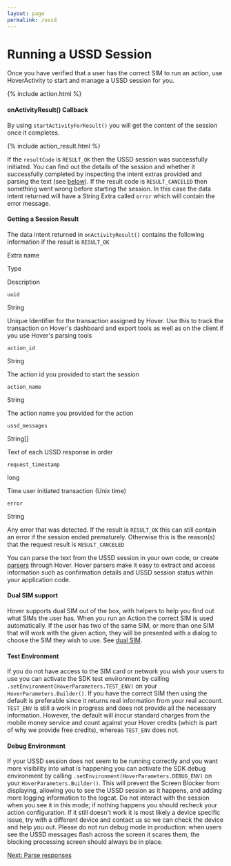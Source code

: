 ```yaml
---
layout: page
permalink: /ussd
---
```


# Running a USSD Session

Once you have verified that a user has the correct SIM to run an action, use HoverActivity to start and manage a USSD session for you.

{% include action.html %}

#### onActivityResult() Callback

By using `startActivityForResult()` you will get the content of the session once it completes.

{% include action_result.html %}

If the `resultCode` is `RESULT_OK` then the USSD session was successfully initiated. You can find out the details of the session and whether it successfully completed by inspecting the intent extras provided and parsing the text (see [below](#result)). If the result code is `RESULT_CANCELED` then something went wrong before starting the session. In this case the data intent returned will have a String Extra called `error` which will contain the error message.

#### Getting a Session Result

The data intent returned in `onActivityResult()` contains the following information if the result is `RESULT_OK`

Extra name

Type

Description

`uuid`

String

Unique Identifier for the transaction assigned by Hover. Use this to track the transaction on Hover's dashboard and export tools as well as on the client if you use Hover's parsing tools

`action_id`

String

The action id you provided to start the session

`action_name`

String

The action name you provided for the action

`ussd_messages`

String\[\]

Text of each USSD response in order

`request_timestamp`

long

Time user initiated transaction (Unix time)

`error`

String

Any error that was detected. If the result is `RESULT_OK` this can still contain an error if the session ended prematurely. Otherwise this is the reason(s) that the request result is `RESULT_CANCELED`

You can parse the text from the USSD session in your own code, or create [parsers](/parsing) through Hover. Hover parsers make it easy to extract and access information such as confirmation details and USSD session status within your application code.

#### Dual SIM support

Hover supports dual SIM out of the box, with helpers to help you find out what SIMs the user has. When you run an Action the correct SIM is used automatically. If the user has two of the same SIM, or more than one SIM that will work with the given action, they will be presented with a dialog to choose the SIM they wish to use. See [dual SIM](/dual-sim).

#### Test Environment

If you do not have access to the SIM card or network you wish your users to use you can activate the SDK test environment by calling `.setEnvironment(HoverParameters.TEST_ENV)` on your `HoverParameters.Builder()`. If you have the correct SIM then using the default is preferable since it returns real information from your real account. `TEST_ENV` is still a work in progress and does not provide all the necessary information. However, the default will inccur standard charges from the mobile money service and count against your Hover credits (which is part of why we provide free credits), whereas `TEST_ENV` does not.

#### Debug Environment

If your USSD session does not seem to be running correctly and you want more visibility into what is happening you can activate the SDK debug environment by calling `.setEnvironment(HoverParameters.DEBUG_ENV)` on your `HoverParameters.Builder()`. This will prevent the Screen Blocker from displaying, allowing you to see the USSD session as it happens, and adding more logging information to the logcat. Do not interact with the session when you see it in this mode; if nothing happens you should recheck your action configuration. If it still doesn't work it is most likely a device specific issue, try with a different device and contact us so we can check the device and help you out. Please do not run debug mode in production: when users see the USSD messages flash across the screen it scares them, the blocking processing screen should always be in place.

[Next: Parse responses](/parsing)